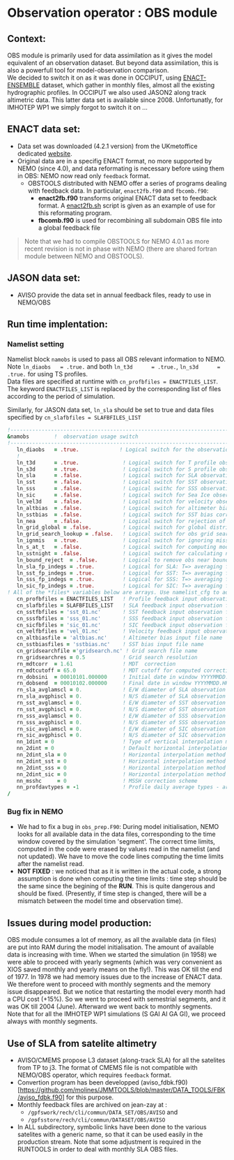 # Observation operator : OBS module
## Context:
OBS module is primarily used for data assimilation as it gives the model equivalent of an observation dataset. But
beyond data assimilation, this is also a powerfull tool for model-observation comparison.    
We decided to switch it on as it was done in OCCIPUT, using [ENACT-ENSEMBLE](https://www.metoffice.gov.uk/hadobs/en4/download-en4-2-1.html) dataset, which gather in monthly files, almost all the existing hydrographic profiles.   In OCCIPUT we also used JASON2 along track altimetric data. This latter data set is available since 2008. Unfortunatly, for IMHOTEP
WP1 we simply forgot to switch it on ...

## ENACT data set:
  * Data set was downloaded (4.2.1 version) from the UKmetoffice dedicated [website](https://www.metoffice.gov.uk/hadobs/en4/download-en4-2-1.htm). 
  * Original data are in a specifig ENACT format, no more supported by NEMO (since 4.0), and data reformating is
necessary before using them in OBS: NEMO now read only `feedback` format. 
    * OBSTOOLS distributed with NEMO offer a series of programs dealing with feedback data. In particular, `enact2fb.f90`
and `fbcomb.f90`:
       * **enact2fb.f90** transforms original ENACT data set to feedback format. A [enact2fb.sh](./enac2fb.sh) script
is given as an example of use for this reformating program.
       * **fbcomb.f90** is used for recombining all subdomain OBS file into a global feedback file
> Note that we had to compile OBSTOOLS for NEMO 4.0.1 as more recent revision is not in phase with NEMO (there are
> shared fortran module between NEMO and OBSTOOLS). 

## JASON data set:
  * AVISO provide the data set in annual feedback files, ready to use in NEMO/OBS

## Run time implentation: 
### Namelist setting
Namelist block `namobs` is used to pass all OBS relevant information to NEMO.  
Note `ln_diaobs   = .true.` and both `ln_t3d      = .true.`, `ln_s3d      = .true.` for using TS profiles.  
Data files are specified at runtime with `cn_profbfiles = ENACTFILES_LIST`. The keyword `ENACTFILES_LIST` 
is replaced by the corresponding list of files according to the period of simulation.


Similarly, for JASON data set, `ln_sla` should be set to true and data files specified by `cn_slafbfiles = SLAFBFILES_LIST`

```fortran
!-----------------------------------------------------------------------
&namobs        !  observation usage switch                              (default: OFF)
!-----------------------------------------------------------------------
   ln_diaobs   = .true.             ! Logical switch for the observation operator
   !
   ln_t3d      = .true.              ! Logical switch for T profile observations
   ln_s3d      = .true.              ! Logical switch for S profile observations
   ln_sla      = .false.             ! Logical switch for SLA observations
   ln_sst      = .false.             ! Logical switch for SST observations
   ln_sss      = .false.             ! Logical swithc for SSS observations
   ln_sic      = .false.             ! Logical switch for Sea Ice observations
   ln_vel3d    = .false.             ! Logical switch for velocity observations
   ln_altbias  = .false.             ! Logical switch for altimeter bias correction
   ln_sstbias  = .false.             ! Logical switch for SST bias correction
   ln_nea      = .false.             ! Logical switch for rejection of observations near land
   ln_grid_global = .false.          ! Logical switch for global distribution of observations  ! JMM 17/06/21
   ln_grid_search_lookup = .false.   ! Logical switch for obs grid search w/lookup table
   ln_ignmis   = .true.              ! Logical switch for ignoring missing files
   ln_s_at_t   = .false.             ! Logical switch for computing model S at T obs if not there
   ln_sstnight = .false.             ! Logical switch for calculating night-time average for SST obs
   ln_bound_reject  = .false.        ! Logical to remove obs near boundaries in LAMs.
   ln_sla_fp_indegs = .true.         ! Logical for SLA: T=> averaging footprint is in degrees, F=> in metres
   ln_sst_fp_indegs = .true.         ! Logical for SST: T=> averaging footprint is in degrees, F=> in metres
   ln_sss_fp_indegs = .true.         ! Logical for SSS: T=> averaging footprint is in degrees, F=> in metres
   ln_sic_fp_indegs = .true.         ! Logical for SIC: T=> averaging footprint is in degrees, F=> in metres
! All of the *files* variables below are arrays. Use namelist_cfg to add more files
   cn_profbfiles = ENACTFILES_LIST   ! Profile feedback input observation file names
   cn_slafbfiles = SLAFBFILES_LIST   ! SLA feedback input observation file names
   cn_sstfbfiles = 'sst_01.nc'       ! SST feedback input observation file names
   cn_sssfbfiles = 'sss_01.nc'       ! SSS feedback input observation file names
   cn_sicfbfiles = 'sic_01.nc'       ! SIC feedback input observation file names
   cn_velfbfiles = 'vel_01.nc'       ! Velocity feedback input observation file names
   cn_altbiasfile = 'altbias.nc'     ! Altimeter bias input file name
   cn_sstbiasfiles = 'sstbias.nc'    ! SST bias input file name
   cn_gridsearchfile ='gridsearch.nc' ! Grid search file name
   rn_gridsearchres = 0.5            ! Grid search resolution
   rn_mdtcorr  = 1.61                ! MDT  correction
   rn_mdtcutoff = 65.0               ! MDT cutoff for computed correction
   rn_dobsini  = 00010101.000000     ! Initial date in window YYYYMMDD.HHMMSS
   rn_dobsend  = 00010102.000000     ! Final date in window YYYYMMDD.HHMMSS
   rn_sla_avglamscl = 0.             ! E/W diameter of SLA observation footprint (metres/degrees)
   rn_sla_avgphiscl = 0.             ! N/S diameter of SLA observation footprint (metres/degrees)
   rn_sst_avglamscl = 0.             ! E/W diameter of SST observation footprint (metres/degrees)
   rn_sst_avgphiscl = 0.             ! N/S diameter of SST observation footprint (metres/degrees)
   rn_sss_avglamscl = 0.             ! E/W diameter of SSS observation footprint (metres/degrees)
   rn_sss_avgphiscl = 0.             ! N/S diameter of SSS observation footprint (metres/degrees)
   rn_sic_avglamscl = 0.             ! E/W diameter of SIC observation footprint (metres/degrees)
   rn_sic_avgphiscl = 0.             ! N/S diameter of SIC observation footprint (metres/degrees)
   nn_1dint = 0                      ! Type of vertical interpolation method
   nn_2dint = 0                      ! Default horizontal interpolation method
   nn_2dint_sla = 0                  ! Horizontal interpolation method for SLA
   nn_2dint_sst = 0                  ! Horizontal interpolation method for SST
   nn_2dint_sss = 0                  ! Horizontal interpolation method for SSS
   nn_2dint_sic = 0                  ! Horizontal interpolation method for SIC
   nn_msshc     = 0                  ! MSSH correction scheme
   nn_profdavtypes = -1              ! Profile daily average types - array
/
```

### Bug fix in NEMO
  * We had to fix a bug in `obs_prep.F90`: During model initialisation, NEMO looks for all available data in the
data files, corresponding  to the time window covered by the simulation 'segment'.  The correct time limits,
computed in the code were erased by values read in the namelist (and not updated). We have to move the  code 
lines computing the time limits after the namelist read.
  * **NOT FIXED** : we noticed that as it is written in the actual code, a strong assumption is done when computing
the time limits : time step should be the same since the begining of the **RUN**.  This is quite dangerous and should be fixed. (Presently, if time step is changed, there will be a mismatch between the model time and observation time).

## Issues during model production:
OBS module consumes a lot of memory, as all the available data (in files)  are put into RAM during the model
initialisation.  The amount of available data is increasing with time.  When we started the simulation (in 1958) we were able to proceed with yearly segments (which was very convenient as XIOS saved monthly and yearly means on the fly!).
This was OK till the end of 1977. In 1978 we had memory issues due to the increase of ENACT data. We therefore 
went to proceed with monthly segments and the memory issue disappeared. But we notice that restarting the model 
every month had a CPU cost (+15%). So we went to proceed with semestrial segments, and it was OK till 2004 
(June). Afterward we went back to monthly segments.  
Note that for all the IMHOTEP WP1 simulations (S GAI AI GA GI), we proceed always with monthly segments.

## Use of SLA from satelite altimetry
  * AVISO/CMEMS propose L3 dataset (along-track SLA) for all the satelites from TP to j3. The format of CMEMS file is not
compatible with NEMO/OBS operator, which requires `feedback` format.
  * Convertion program has been developped (aviso_fdbk.f90)[https://github.com/molines/JMMTOOLS/blob/master/DATA_TOOLS/FBK/aviso_fdbk.f90] for this purpose.
  * Monthly feedback files are archived on jean-zay at :
    * `/gpfswork/rech/cli/commun/DATA_SET/OBS/AVISO` and
    * `/gpfsstore/rech/cli/commun/DATASET/OBS/AVISO`
  * In ALL subdirectory, symbolic links have been done to the various satelites with a generic name, so that it can
be used easily in the production stream. Note that some adjustment is required in the RUNTOOLS in order to deal with
monthly SLA OBS files.
